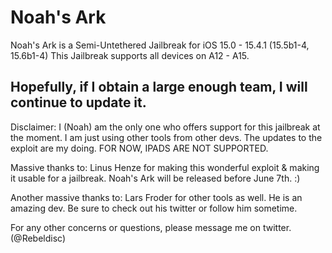 # Noah's Ark
Noah's Ark is a Semi-Untethered Jailbreak for iOS 15.0 - 15.4.1 (15.5b1-4, 15.6b1-4) 
This Jailbreak supports all devices on A12 - A15.

Hopefully, if I obtain a large enough team, I will continue to update it. 
-------------------------------------------------------------------------------
Disclaimer:
I (Noah) am the only one who offers support for this jailbreak at the moment.
I am just using other tools from other devs. The updates to the exploit are my doing.
FOR NOW, IPADS ARE NOT SUPPORTED.

Massive thanks to: Linus Henze for making this wonderful exploit & making it usable for a jailbreak.
Noah's Ark will be released before June 7th. :)

Another massive thanks to: Lars Froder for other tools as well. He is an amazing dev.
Be sure to check out his twitter or follow him sometime.

For any other concerns or questions, please message me on twitter. (@Rebeldisc)
